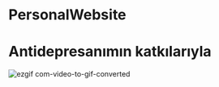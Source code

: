 # PersonalWebsite

<h1>Antidepresanımın katkılarıyla </h1>

![ezgif com-video-to-gif-converted](https://github.com/anarchy8/PersonalWebsite/assets/109462101/07f32f69-d124-4041-9baf-b72f5774a383)

